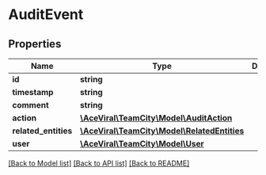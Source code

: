 # AuditEvent

## Properties
Name | Type | Description | Notes
------------ | ------------- | ------------- | -------------
**id** | **string** |  | [optional] 
**timestamp** | **string** |  | [optional] 
**comment** | **string** |  | [optional] 
**action** | [**\AceViral\TeamCity\Model\AuditAction**](AuditAction.md) |  | [optional] 
**related_entities** | [**\AceViral\TeamCity\Model\RelatedEntities**](RelatedEntities.md) |  | [optional] 
**user** | [**\AceViral\TeamCity\Model\User**](User.md) |  | [optional] 

[[Back to Model list]](../README.md#documentation-for-models) [[Back to API list]](../README.md#documentation-for-api-endpoints) [[Back to README]](../README.md)


